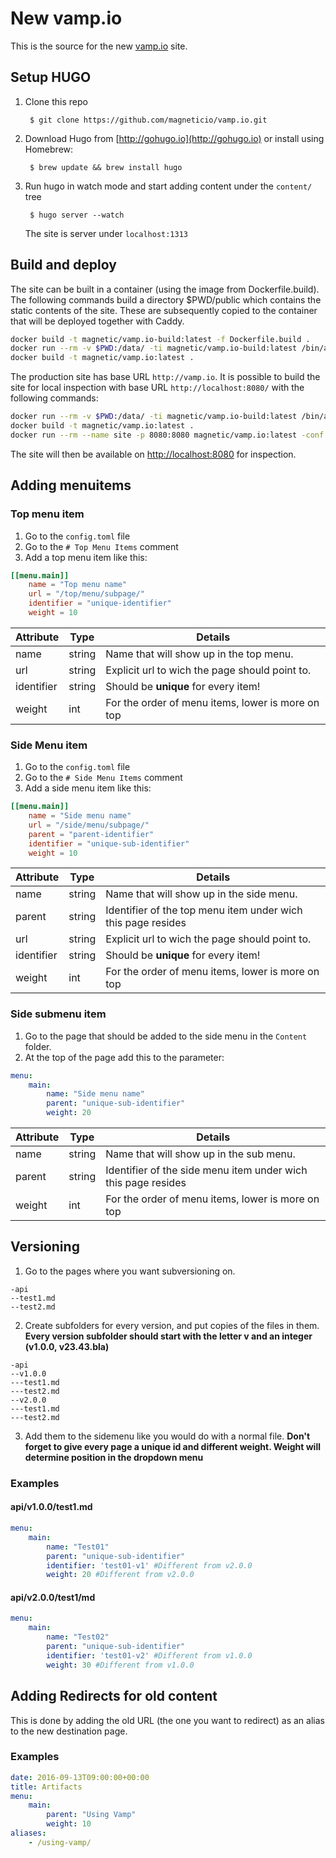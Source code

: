 # New vamp.io

This is the source for the new [vamp.io](http://vamp.io) site.

## Setup HUGO

1. Clone this repo

        $ git clone https://github.com/magneticio/vamp.io.git

2. Download Hugo from [http://gohugo.io](http://gohugo.io) or install using Homebrew:

        $ brew update && brew install hugo

3. Run hugo in watch mode and start adding content under the `content/` tree

        $ hugo server --watch

    The site is server under `localhost:1313`

## Build and deploy

The site can be built in a container (using the image from Dockerfile.build). The following commands build a directory $PWD/public
which contains the static contents of the site. These are subsequently copied to the container that will be deployed together with Caddy.

```bash
docker build -t magnetic/vamp.io-build:latest -f Dockerfile.build .
docker run --rm -v $PWD:/data/ -ti magnetic/vamp.io-build:latest /bin/ash -c 'npm install && gulp build --env=production'
docker build -t magnetic/vamp.io:latest .
```

The production site has base URL ```http://vamp.io```. It is possible to build the site for local inspection with base URL ```http://localhost:8080/```
with the following commands:

```bash
docker run --rm -v $PWD:/data/ -ti magnetic/vamp.io-build:latest /bin/ash -c 'npm install && gulp build'
docker build -t magnetic/vamp.io:latest .
docker run --rm --name site -p 8080:8080 magnetic/vamp.io:latest -conf Caddyfile
```

The site will then be available on [http://localhost:8080](http://localhost:8080) for inspection.

## Adding menuitems

### Top menu item

1. Go to the `config.toml` file
2. Go to the `# Top Menu Items` comment
3. Add a top menu item like this:

```toml
[[menu.main]]
    name = "Top menu name"
    url = "/top/menu/subpage/"
    identifier = "unique-identifier"
    weight = 10
```

|Attribute  |Type   |Details                                            |
|-----------|-------|-------------------------------------------------- |
|name       |string |Name that will show up in the top menu.            |
|url        |string |Explicit url to wich the page should point to.     |
|identifier |string |Should be **unique** for every item!               |
|weight     |int    |For the order of menu items, lower is more on top  |

### Side Menu item

1. Go to the `config.toml` file
2. Go to the `# Side Menu Items` comment
3. Add a side menu item like this:

```toml
[[menu.main]]
    name = "Side menu name"
    url = "/side/menu/subpage/"
    parent = "parent-identifier"
    identifier = "unique-sub-identifier"
    weight = 10
```

|Attribute  |Type   |Details                                            |
|-----------|-------|-------------------------------------------------- |
|name       |string |Name that will show up in the side menu.           |
|parent     |string |Identifier of the top menu item under wich this page resides|
|url        |string |Explicit url to wich the page should point to.     |
|identifier |string |Should be **unique** for every item!               |
|weight     |int    |For the order of menu items, lower is more on top  |

### Side submenu item

1. Go to the page that should be added to the side menu in the `Content` folder.
2. At the top of the page add this to the parameter:

```yaml
menu:
    main:
        name: "Side menu name"
        parent: "unique-sub-identifier"
        weight: 20
```

|Attribute  |Type   |Details                                            |
|-----------|-------|-------------------------------------------------- |
|name       |string |Name that will show up in the sub menu.           |
|parent     |string |Identifier of the side menu item under wich this page resides|
|weight     |int    |For the order of menu items, lower is more on top  |

## Versioning

1. Go to the pages where you want subversioning on.

```
-api
--test1.md
--test2.md
```

2. Create subfolders for every version, and put copies of the files in them. **Every version subfolder should start with the letter v and an integer (v1.0.0, v23.43.bla)**

```
-api
--v1.0.0
---test1.md
---test2.md
--v2.0.0
---test1.md
---test2.md
```

3. Add them to the sidemenu like you would do with a normal file. **Don't forget to give every page a unique id and different weight. Weight will determine position in the dropdown menu**


### Examples

#### api/v1.0.0/test1.md

```yaml
menu:
    main:
        name: "Test01"
        parent: "unique-sub-identifier"
        identifier: 'test01-v1' #Different from v2.0.0
        weight: 20 #Different from v2.0.0
```

#### api/v2.0.0/test1/md

```yaml
menu:
    main:
        name: "Test02"
        parent: "unique-sub-identifier"
        identifier: 'test01-v2' #Different from v1.0.0
        weight: 30 #Different from v1.0.0
```

## Adding Redirects for old content

This is done by adding the old URL (the one you want to redirect) as an alias to the new destination page.

### Examples

```yaml
date: 2016-09-13T09:00:00+00:00
title: Artifacts
menu:
    main:
        parent: "Using Vamp"
        weight: 10
aliases:
    - /using-vamp/
```


